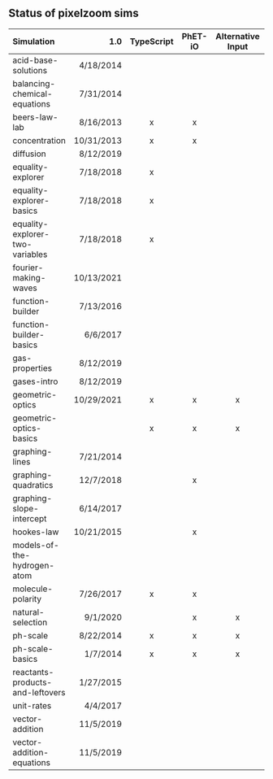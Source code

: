 ## Status of pixelzoom sims 

| Simulation                       |    1.0     | TypeScript | PhET-iO  | Alternative Input  | UI Sound  | Dynamic Locale |
|:---------------------------------|-----------:|:----------:|:--------:|:------------------:|:---------:|:--------------:|
| acid-base-solutions              | 4/18/2014  |            |          |                    |           |       x        |
| balancing-chemical-equations     | 7/31/2014  |            |          |                    |           |       x        |
| beers-law-lab                    | 8/16/2013  |     x      |    x     |                    |           |       x        |
| concentration                    | 10/31/2013 |     x      |    x     |                    |           |       x        |
| diffusion                        | 8/12/2019  |            |          |                    |           |                |
| equality-explorer                | 7/18/2018  |     x      |          |                    |           |       x        |
| equality-explorer-basics         | 7/18/2018  |     x      |          |                    |           |       x        |
| equality-explorer-two-variables  | 7/18/2018  |     x      |          |                    |           |       x        |
| fourier-making-waves             | 10/13/2021 |            |          |                    |           |                |
| function-builder                 | 7/13/2016  |            |          |                    |           |                |
| function-builder-basics          | 6/6/2017   |            |          |                    |           |                |
| gas-properties                   | 8/12/2019  |            |          |                    |           |                |
| gases-intro                      | 8/12/2019  |            |          |                    |           |                |
| geometric-optics                 | 10/29/2021 |     x      |    x     |         x          |     x     |       x        |
| geometric-optics-basics          |            |     x      |    x     |         x          |     x     |       x        |
| graphing-lines                   | 7/21/2014  |            |          |                    |           |                |
| graphing-quadratics              | 12/7/2018  |            |    x     |                    |           |                |
| graphing-slope-intercept         | 6/14/2017  |            |          |                    |           |                |
| hookes-law                       | 10/21/2015 |            |    x     |                    |           |                |
| models-of-the-hydrogen-atom      |            |            |          |                    |     x     |       x        |
| molecule-polarity                | 7/26/2017  |     x      |    x     |                    |           |                |
| natural-selection                | 9/1/2020   |            |    x     |         x          |     x     |       x        |
| ph-scale                         | 8/22/2014  |     x      |    x     |         x          |     x     |       x        |
| ph-scale-basics                  | 1/7/2014   |     x      |    x     |         x          |     x     |       x        |
| reactants-products-and-leftovers | 1/27/2015  |            |          |                    |           |                |
| unit-rates                       | 4/4/2017   |            |          |                    |           |                |
| vector-addition                  | 11/5/2019  |            |          |                    |           |                |
| vector-addition-equations        | 11/5/2019  |            |          |                    |           |                |
